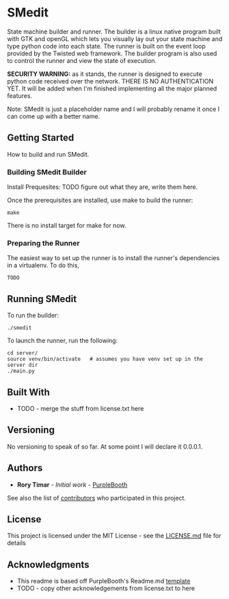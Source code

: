 # SMedit

State machine builder and runner. The builder is a linux native program built with GTK and openGL which lets you visually lay out your state machine and type python code into each state. The runner is built on the event loop provided by the Twisted web framework. The builder program is also used to control the runner and view the state of execution.

**SECURITY WARNING:** as it stands, the runner is designed to execute python code received over the network. THERE IS NO AUTHENTICATION YET. It will be added when I'm finished implementing all the major planned features.

Note: SMedit is just a placeholder name and I will probably rename it once I can come up with a better name.  

## Getting Started

How to build and run SMedit.

### Building SMedit Builder

Install Prequesites:  TODO  figure out what they are, write them here.

Once the prerequisites are installed, use make to build the runner:

```
make
```

There is no install target for make for now.


### Preparing the Runner

The easiest way to set up the runner is to install the runner's dependencies in a virtualenv. 
To do this, 
```
TODO
```

## Running SMedit

To run the builder:
```
./smedit
```

To launch the runner, run the following:

```
cd server/
source venv/bin/activate   # assumes you have venv set up in the server dir
./main.py
```

## Built With

* TODO - merge the stuff from license.txt here

## Versioning

No versioning to speak of so far. At some point I will declare it 0.0.0.1.

## Authors

* **Rory Timar** - *Initial work* - [PurpleBooth](https://github.com/PurpleBooth)

See also the list of [contributors](https://github.com/your/project/contributors) who participated in this project.

## License

This project is licensed under the MIT License - see the [LICENSE.md](LICENSE.md) file for details

## Acknowledgments

* This readme is based off PurpleBooth's Readme.md [template](https://gist.github.com/PurpleBooth/109311bb0361f32d87a2#file-readme-template-md)
* TODO - copy other acknowledgements from license.txt to here


